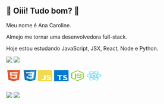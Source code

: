 ## 💙 Oiii! Tudo bom? 💙

Meu nome é Ana Caroline.

Almejo me tornar uma desenvolvedora full-stack. 

Hoje estou estudando JavaScript, JSX, React, Node e Python.

<div>
<a href:"https://github.com/acarolineps">
<img height="160em" src="https://github-readme-stats.vercel.app/api?username=acarolineps&show_icons=true&theme=blueberry&include_all_commits=true&count_private=true"/>
<img height="160em" src="https://github-readme-stats.vercel.app/api/top-langs/?username=acarolineps&layout=compact&langs_count=16&theme=blueberry" />
</div>
  
<div style="display: inline_block"><br>
  <img align="center" alt="Ana-HTML" height="30" width="40" src="https://raw.githubusercontent.com/devicons/devicon/master/icons/html5/html5-original.svg">
  <img align="center" alt="Ana-CSS" height="30" width="40" src="https://raw.githubusercontent.com/devicons/devicon/master/icons/css3/css3-original.svg"><img align="center" alt="Ana-Js" height="30" width="40" src="https://raw.githubusercontent.com/devicons/devicon/master/icons/javascript/javascript-plain.svg">
  <img align="center" alt="Ana-Ts" height="30" width="40" src="https://raw.githubusercontent.com/devicons/devicon/master/icons/typescript/typescript-plain.svg">
  <img align="center" alt="Ana-CSS" height="30" width="40" src="https://raw.githubusercontent.com/devicons/devicon/master/icons/nodejs/nodejs-original.svg">
  <img align="center" alt="Ana-React" height="30" width="40" src="https://raw.githubusercontent.com/devicons/devicon/master/icons/react/react-original.svg">

 </div>
  
  ##
 
<div> 
  <a href = "mailto:contatoacps5698@gmail.com"><img src="https://img.shields.io/badge/-Gmail-%23333?style=for-the-badge&logo=gmail&logoColor=white" target="_blank"></a>
  <a href="www.linkedin.com/in/ana-caroline-sousa-499160209" target="_blank"><img src="https://img.shields.io/badge/-LinkedIn-%230077B5?style=for-the-badge&logo=linkedin&logoColor=white" target="_blank"></a> 
</div>
